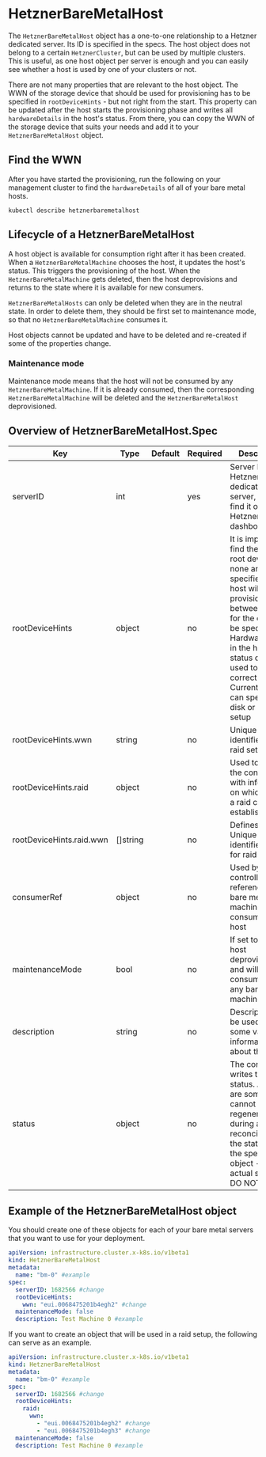 # HetznerBareMetalHost

The `HetznerBareMetalHost` object has a one-to-one relationship to a Hetzner dedicated server. Its ID is specified in the specs. The host object does not belong to a certain `HetznerCluster`, but can be used by multiple clusters. This is useful, as one host object per server is enough and you can easily see whether a host is used by one of your clusters or not.

There are not many properties that are relevant to the host object. The WWN of the storage device that should be used for provisioning has to be specified in `rootDeviceHints` - but not right from the start. This property can be updated after the host starts the provisioning phase and writes all `hardwareDetails` in the host's status. From there, you can copy the WWN of the storage device that suits your needs and add it to your `HetznerBareMetalHost` object.

## Find the WWN

After you have started the provisioning, run the following on your management cluster to find the `hardwareDetails` of all of your bare metal hosts.

```shell
kubectl describe hetznerbaremetalhost
```

## Lifecycle of a HetznerBareMetalHost

A host object is available for consumption right after it has been created. When a `HetznerBareMetalMachine` chooses the host, it updates the host's status. This triggers the provisioning of the host. When the `HetznerBareMetalMachine` gets deleted, then the host deprovisions and returns to the state where it is available for new consumers.

`HetznerBareMetalHosts` can only be deleted when they are in the neutral state. In order to delete them, they should be first set to maintenance mode, so that no `HetznerBareMetalMachine` consumes it.

Host objects cannot be updated and have to be deleted and re-created if some of the properties change.

### Maintenance mode

Maintenance mode means that the host will not be consumed by any `HetznerBareMetalMachine`. If it is already consumed, then the corresponding `HetznerBareMetalMachine` will be deleted and the `HetznerBareMetalHost` deprovisioned.

## Overview of HetznerBareMetalHost.Spec

| Key                      | Type     | Default | Required | Description                                                                                                                                                                                                                                                                                  |
| ------------------------ | -------- | ------- | -------- | -------------------------------------------------------------------------------------------------------------------------------------------------------------------------------------------------------------------------------------------------------------------------------------------- |
| serverID                 | int      |         | yes      | Server ID of the Hetzner dedicated server, you can find it on your Hetzner robot dashboard                                                                                                                                                                                                   |
| rootDeviceHints          | object   |         | no       | It is important to find the correct root device. If none are specified, the host will stop provisioning in between to wait for the details to be specified. HardwareDetails in the host's status can be used to find the correct device. Currently, you can specify one disk or a raid setup |
| rootDeviceHints.wwn      | string   |         | no       | Unique storage identifier for non raid setups                                                                                                                                                                                                                                                |
| rootDeviceHints.raid     | object   |         | no       | Used to provide the controller with information on which disks a raid can be established                                                                                                                                                                                                     |
| rootDeviceHints.raid.wwn | []string |         | no       | Defines a list of Unique storage identifiers used for raid setups                                                                                                                                                                                                                            |
| consumerRef              | object   |         | no       | Used by the controller and references the bare metal machine that consumes this host                                                                                                                                                                                                         |
| maintenanceMode          | bool     |         | no       | If set to true, the host deprovisions and will not be consumed by any bare metal machine                                                                                                                                                                                                     |
| description              | string   |         | no       | Description can be used to store some valuable information about this host                                                                                                                                                                                                                   |
| status                   | object   |         | no       | The controller writes this status. As there are some that cannot be regenerated during any reconcilement, the status is in the specs of the object - not the actual status. DO NOT EDIT!!!                                                                                                   |

## Example of the HetznerBareMetalHost object

You should create one of these objects for each of your bare metal servers that you want to use for your deployment.

```yaml
apiVersion: infrastructure.cluster.x-k8s.io/v1beta1
kind: HetznerBareMetalHost
metadata:
  name: "bm-0" #example
spec:
  serverID: 1682566 #change
  rootDeviceHints:
    wwn: "eui.0068475201b4egh2" #change
  maintenanceMode: false
  description: Test Machine 0 #example
```

If you want to create an object that will be used in a raid setup, the following can serve as an example.

```yaml
apiVersion: infrastructure.cluster.x-k8s.io/v1beta1
kind: HetznerBareMetalHost
metadata:
  name: "bm-0" #example
spec:
  serverID: 1682566 #change
  rootDeviceHints:
    raid:
      wwn:
        - "eui.0068475201b4egh2" #change
        - "eui.0068475201b4egh3" #change
  maintenanceMode: false
  description: Test Machine 0 #example
```
